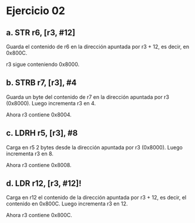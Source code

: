 # Ejercicio 02

## a. STR r6, [r3, #12] 	

Guarda el contenido de r6 en la dirección apuntada por r3 + 12, es decir, en 0x800C.

r3 sigue conteniendo 0x8000.

## b. STRB r7, [r3], #4 

Guarda un byte del contenido de r7 en la dirección apuntada por r3 (0x8000). Luego incrementa r3 en 4.

Ahora r3 contiene 0x8004.

## c. LDRH r5, [r3], #8 

Carga en r5 2 bytes desde la dirección apuntada por r3 (0x8000). Luego incrementa r3 en 8.

Ahora r3 contiene 0x8008.

## d. LDR r12, [r3, #12]!

Carga en r12 el contenido de la dirección apuntada por r3 + 12, es decir, el contenido en 0x800C. Luego incrementa r3 en 12.

Ahora r3 contiene 0x800C.

